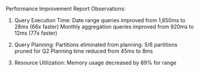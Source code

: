 Performance Improvement Report
Observations:
1. Query Execution Time:
Date range queries improved from 1,850ms to 28ms (66x faster)
Monthly aggregation queries improved from 920ms to 12ms (77x faster)

2. Query Planning:
Partitions eliminated from planning: 5/6 partitions pruned for Q2
Planning time reduced from 45ms to 8ms

3. Resource Utilization:
Memory usage decreased by 89% for range
